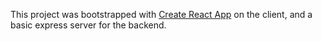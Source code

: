 This project was bootstrapped with [Create React App](https://github.com/facebook/create-react-app) on the client, and a basic express server for the backend.
